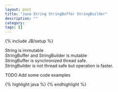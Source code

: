 ```yaml
---
layout: post
title: "Java String StringBuffer StringBuilder"
description: ""
category: 
tags: []
---
```

{% include JB/setup %}

String is immutable  
StringBuffer and StringBuilder is mutable  
StringBuffer is synchronized thread safe.  
StringBuilder is not thread safe but operation is faster.  

TODO Add some code examples  

{% highlight java %}
{% endhighlight %}




